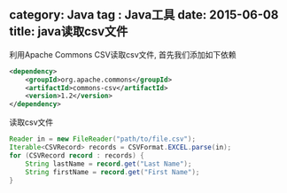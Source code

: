 category: Java
tag : Java工具
date: 2015-06-08
title: java读取csv文件
---
利用Apache Commons CSV读取csv文件, 首先我们添加如下依赖
```xml
<dependency>
	<groupId>org.apache.commons</groupId>
	<artifactId>commons-csv</artifactId>
	<version>1.2</version>
</dependency>
```
读取csv文件
```java
Reader in = new FileReader("path/to/file.csv");
Iterable<CSVRecord> records = CSVFormat.EXCEL.parse(in);
for (CSVRecord record : records) {
    String lastName = record.get("Last Name");
    String firstName = record.get("First Name");
}
```


